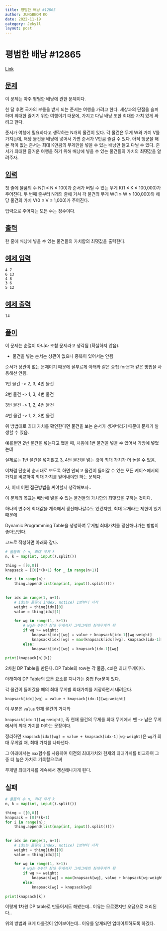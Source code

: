 ```yaml
---
title: 평범한 배낭 #12865
author: JUNGBEOM KO
date: 2022-11-19
category: Jekyll
layout: post
---
```


# 평범한 배낭 #12865

[Link](https://www.acmicpc.net/problem/12865)



## <u>문제</u>

이 문제는 아주 평범한 배낭에 관한 문제이다.

한 달 후면 국가의 부름을 받게 되는 준서는 여행을 가려고 한다. 세상과의 단절을 슬퍼하며 최대한 즐기기 위한 여행이기 때문에, 가지고 다닐 배낭 또한 최대한 가치 있게 싸려고 한다.

준서가 여행에 필요하다고 생각하는 N개의 물건이 있다. 각 물건은 무게 W와 가치 V를 가지는데, 해당 물건을 배낭에 넣어서 가면 준서가 V만큼 즐길 수 있다. 아직 행군을 해본 적이 없는 준서는 최대 K만큼의 무게만을 넣을 수 있는 배낭만 들고 다닐 수 있다. 준서가 최대한 즐거운 여행을 하기 위해 배낭에 넣을 수 있는 물건들의 가치의 최댓값을 알려주자.

## <u>입력</u>

첫 줄에 물품의 수 N(1 ≤ N ≤ 100)과 준서가 버틸 수 있는 무게 K(1 ≤ K ≤ 100,000)가 주어진다. 두 번째 줄부터 N개의 줄에 거쳐 각 물건의 무게 W(1 ≤ W ≤ 100,000)와 해당 물건의 가치 V(0 ≤ V ≤ 1,000)가 주어진다.

입력으로 주어지는 모든 수는 정수이다.



## <u>출력</u>

한 줄에 배낭에 넣을 수 있는 물건들의 가치합의 최댓값을 출력한다.



## <u>예제 입력</u>

```
4 7
6 13
4 8
3 6
5 12
```



## <u>예제 출력</u>

```
14
```



## <u>풀이</u>

이 문제는 순열이 아니라 조합 문제라고 생각됨 (확실하지 않음).

- 물건을 넣는 순서는 상관이 없으나 중복이 있어서는 안됨

순서가 상관이 없는 문제이기 때문에 섣부르게 아래와 같은 중첩 for문과 같은 방법을 사용해선 안됨.

1번 물건 -> 2, 3, 4번 물건

2번 물건 -> 1, 3, 4번 물건

3번 물건 -> 1, 2, 4번 물건

4번 물건 -> 1, 2, 3번 물건

위 방법대로 최대 가치를 확인한다면 물건을 보는 순서가 생겨버리기 때문에 문제가 발생할 수 있음.

예를들면 2번 물건을 넣는다고 했을 때, 처음에 1번 물건을 넣을 수 있어서 가방에 넣었는데

실제로는 1번 물건을 넣지않고 3, 4번 물건을 넣는 것이 최대 가치가 더 높을 수 있음. 

이처럼 단순히 순서대로 보도록 하면 안되고 물건이 들어갈 수 있는 모든 케이스에서의 가치를 비교하여 최대 가치를 얻어내야만 하는 문제다.



자, 이제 어떤 접근방법을 써야할지 생각해보자..

이 문제의 목표는 배낭에 넣을 수 있는 물건들의 가치합의 최댓값을 구하는 것이다.

하나의 변수에 최대값을 계속해서 갱신해나갈수도 있겠지만, 최대 무게라는 제한이 있기 때문에

Dynamic Programming Table을 생성하여 무게별 최대가치를 갱신해나가는 방법이 좋아보인다.

코드로 작성하면 아래와 같다.

```python
# 물품의 수 n, 최대 무게 k
n, k = map(int, input().split())

thing = [[0,0]]
knapsack = [[0]*(k+1) for _ in range(n+1)]

for i in range(n): 
    thing.append(list(map(int, input().split())))
    
    
for idx in range(1, n+1):
    # idx는 물품의 index, notice) 1번부터 시작
    weight = thing[idx][0]
    value = thing[idx][1]
    
    for wg in range(1, k+1):
        # wg는 0부터 최대 무게까지 그때그때의 최대무게가 됨
        if wg >= weight:
            knapsack[idx][wg] = value + knapsack[idx-1][wg-weight]
            knapsack[idx][wg] = max(knapsack[idx][wg], knapsack[idx-1][wg])
        else:
            knapsack[idx][wg] = knapsack[idx-1][wg]
            
print(knapsack[n][k])
```

2차원 DP Table을 만든다. DP Table의 row는 각 물품, col은 최대 무게이다.

아래쪽에 DP Table의 모든 요소를 지나가는 중첩 For문이 있다.

각 물건이 들어갔을 때의 최대 무게별 최대가치를 저장하면서 내려온다.

`knapsack[idx][wg] = value + knapsack[idx-1][wg-weight]`

이 부분은 `value` 현재 물건의 가치와

`knapsack[idx-1][wg-weight]`, 즉 현재 물건의 무게를 최대 무게에서 뺀 -> 남은 무게에서의 최대 가치를 더하는 문장이다.

정리하면 `knapsack[idx][wg] = value + knapsack[idx-1][wg-weight]`은 `wg`가 최대 무게일 때, 최대 가치를 나타낸다.

그 아래에서는 `max`함수를 사용하여 이전의 최대가치와 현재의 최대가치를 비교하여 그중 더 높은 가치로 기록함으로써

무게별 최대가치를 계속해서 갱신해나가게 된다.



## 실패

```python
# 물품의 수 n, 최대 무게 k
n, k = map(int, input().split())

thing = [[0,0]]
knapsack = [0]*(k+1)
for i in range(n): 
    thing.append(list(map(int, input().split())))
    
    
for idx in range(1, n+1):
    # idx는 물품의 index, notice) 1번부터 시작
    weight = thing[idx][0]
    value = thing[idx][1]
    
    for wg in range(1, k+1):
        # wg는 0부터 최대 무게까지 그때그때의 최대무게가 됨
        if wg >= weight:
            knapsack[wg] = max(knapsack[wg], value + knapsack[wg-weight])
        else:
            knapsack[wg] = knapsack[wg]
            
print(knapsack[k])
```

이렇게 1차원 DP table로 만들어서도 해봤는데.. 이유는 모르겠지만 오답으로 처리된다..

위의 방법과 크게 다를것이 없어보이는데.. 이유를 알게되면 업데이트하도록 하겠다.

